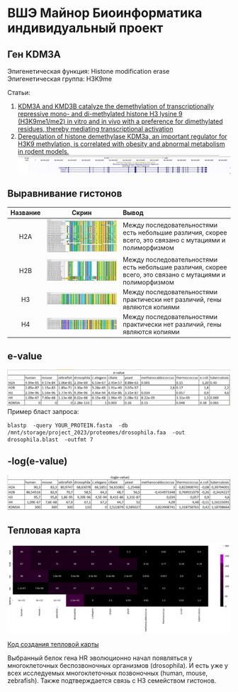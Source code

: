 # ВШЭ Майнор Биоинформатика индивидуальный проект 
## Ген KDM3A
Эпигенетическая функция: Histone modification erase     
Эпигенетическая группа: H3K9me      
      
Статьи:     
1. [KDM3A and KMD3B catalyze the demethylation of transcriptionally repressive mono- and di-methylated histone H3 lysine 9 (H3K9me1/me2) in vitro and in vivo with a preference for dimethylated residues, thereby mediating transcriptional activation](https://www.ncbi.nlm.nih.gov/pmc/articles/PMC7280979/)      
2. [Deregulation of histone demethylase KDM3a, an important regulator for H3K9 methylation, is correlated with obesity and abnormal metabolism in rodent models. ](https://pubmed.ncbi.nlm.nih.gov/28135625/)    
![image](src/screenshots/genome_browser.png)     

## Выравнивание гистонов
|Название | Скрин | Вывод |
|:-:|:-:|:-|
|H2A|![image](src/screenshots/H2A_Allingment.png)|Между последовательностями есть небольшие различия, скорее всего, это связано с мутациями и полиморфизмом|
|H2B|![image](src/screenshots/H2B_Allingment.png)|Между последовательностями есть небольшие различия, скорее всего, это связано с мутациями и полиморфизмом|
|H3|![image](src/screenshots/H3_Allingment.png)|Между последовательностями практически нет различий, гены являются копиями|
|H4|![image](src/screenshots/H4_Allingment.png)|Между последовательностями практически нет различий, гены являются копиями|
        
## e-value
![image](src/screenshots/e-value.png)     
Пример бласт запроса:

    blastp  -query YOUR_PROTEIN.fasta  -db /mnt/storage/project_2023/proteomes/drosophila.faa  -out drosophila.blast  -outfmt 7    
    
## -log(e-value)
![image](src/screenshots/-log(e-value).png)
## Тепловая карта
![image](src/screenshots/heatmap.png)     

[Код создания тепловой карты](https://colab.research.google.com/drive/17DBDYY8xb1yw4W62kSZdugkq3V1GYmnF?usp=sharing)     
     
Выбранный белок гена HR эволюционно начал появляться у многоклеточных беспозвоночных организмов (drosophila). И есть уже у всех исследуемых многоклеточных позвоночных (human, mouse, zebrafish).
Также подтверждается связь с H3 семейством гистонов.
